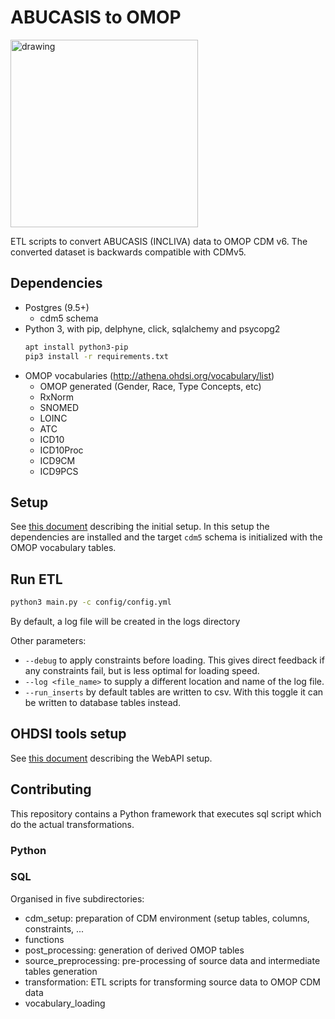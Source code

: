 # ABUCASIS to OMOP
<img src="https://www.bigdata-heart.eu/Portals/1/BD@H/Newsletter/2017-12/BD@H%20new%20logo.png?ver=2017-11-22-160441-013" alt="drawing" width="300" />

ETL scripts to convert ABUCASIS (INCLIVA) data to OMOP CDM v6. 
The converted dataset is backwards compatible with CDMv5. 

## Dependencies
- Postgres (9.5+)
  - cdm5 schema
- Python 3, with pip, delphyne, click, sqlalchemy and psycopg2
  ```bash
  apt install python3-pip
  pip3 install -r requirements.txt
  ```
- OMOP vocabularies (http://athena.ohdsi.org/vocabulary/list)
  - OMOP generated (Gender, Race, Type Concepts, etc)
  - RxNorm
  - SNOMED
  - LOINC
  - ATC
  - ICD10
  - ICD10Proc
  - ICD9CM
  - ICD9PCS

## Setup
See [this document](https://github.com/thehyve/ohdsi-etl-abucasis/blob/master/database_environment.md)
 describing the initial setup. 
In this setup the dependencies are installed and the target 
`cdm5` schema is initialized with the OMOP vocabulary tables.

## Run ETL
```bash
python3 main.py -c config/config.yml
```
By default, a log file will be created in the logs directory

Other parameters:
 - `--debug` to apply constraints before loading. This gives direct feedback if any constraints fail, but is less optimal for loading speed.
 - `--log <file_name>` to supply a different location and name of the log file. 
 - `--run_inserts` by default tables are written to csv. With this toggle it can be written to database tables instead. 

## OHDSI tools setup
See  [this document](https://github.com/thehyve/ohdsi-etl-abucasis/blob/master/webapi_setup.md) describing the WebAPI setup.


## Contributing
This repository contains a Python framework that executes sql script which do the actual transformations.

### Python

### SQL
Organised in five subdirectories:
* cdm_setup: preparation of CDM environment (setup tables, columns, constraints, ...
* functions
* post_processing: generation of derived OMOP tables
* source_preprocessing: pre-processing of source data and intermediate tables generation
* transformation: ETL scripts for transforming source data to OMOP CDM data
* vocabulary_loading
